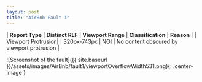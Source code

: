 ```yaml
---
layout: post
title: "AirBnb Fault 1"
---
```

| **Report Type** | **Distinct RLF** | **Viewport Range** | **Classification** | **Reason** |
| Viewport Protrusion|  | 320px-743px | NOI | No content obscured by viewport protrusion | 

![Screenshot of the fault]({{ site.baseurl }}/assets/images/AirBnb/fault1/viewportOverflowWidth531.png){: .center-image }